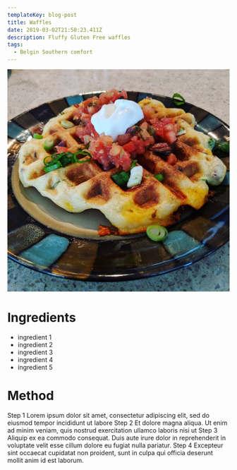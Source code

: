 ```yaml
---
templateKey: blog-post
title: Waffles
date: 2019-03-02T21:50:23.411Z
description: Fluffy Gluten Free waffles
tags:
  - Belgin Southern comfort
---
```

![Gluten free waffles with salsa sour cream green onion and bacon on top](https://raw.githubusercontent.com/sarahannnicholson/gatsby-starter-netlify-cms/master/static/img/waffle.jpg "Gluten free waffles with salsa sour cream green onion and bacon on top")

# Ingredients

* ingredient 1
* ingredient 2
* ingredient 3
* ingredient 4
* ingredient 5

# Method

Step 1
Lorem ipsum dolor sit amet, consectetur adipiscing elit, sed do eiusmod tempor incididunt ut labore 
Step 2
Et dolore magna aliqua. Ut enim ad minim veniam, quis nostrud exercitation ullamco laboris nisi ut 
Step 3
Aliquip ex ea commodo consequat. Duis aute irure dolor in reprehenderit in voluptate velit esse cillum dolore eu fugiat nulla pariatur. 
Step 4
Excepteur sint occaecat cupidatat non proident, sunt in culpa qui officia deserunt mollit anim id est laborum.
